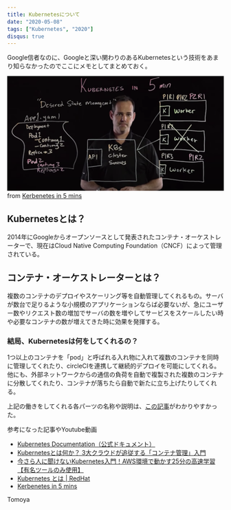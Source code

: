 ```yaml
---
title: Kubernetesについて
date: "2020-05-08"
tags: ["Kubernetes", "2020"]
disqus: true
---
```


Google信者なのに、Googleと深い関わりのあるKubernetesという技術をあまり知らなかったのでここにメモとしてまとめておく。

![kubernetes](./kubernetes.png)
from [Kerbenetes in 5 mins](https://youtu.be/PH-2FfFD2PU)

## Kubernetesとは？
2014年にGoogleからオープンソースとして発表されたコンテナ・オーケストレーターで、現在はCloud Native Computing Foundation（CNCF）によって管理されている。

## コンテナ・オーケストレーターとは？
複数のコンテナのデプロイやスケーリング等を自動管理してくれるもの。サーバが数台で足りるような小規模のアプリケーションならば必要ないが、急にユーザー数やリクエスト数の増加でサーバの数を増やしてサービスをスケールしたい時や必要なコンテナの数が増えてきた時に効果を発揮する。

### 結局、Kubernetesは何をしてくれるの？
1つ以上のコンテナを「pod」と呼ばれる入れ物に入れて複数のコンテナを同時に管理してくれたり、circleCIを連携して継続的デプロイを可能にしてくれる。他にも、外部ネットワークからの通信の負荷を自動で複製された複数のコンテナに分散してくれたり、コンテナが落ちたら自動で新たに立ち上げたりしてくれる。

上記の働きをしてくれる各パーツの名称や説明は、[この記事](https://mai-naga17.hatenablog.com/entry/2019/04/22/205747)がわかりやすかった。

参考になった記事やYoutube動画
 - [Kubernetes Documentation（公式ドキュメント）](https://kubernetes.io/) 
 - [Kubernetesとは何か？ 3大クラウドが追従する「コンテナ管理」入門](https://www.sbbit.jp/article/cont1/35564#head1)
 - [今さら人に聞けないKubernetes入門！AWS環境で動かす25分の高速学習【有名ツールのみ使用】](https://www.youtube.com/watch?v=PeRE90mSHQo)
 - [Kubernetes とは | RedHat](https://www.redhat.com/ja/topics/containers/what-is-kubernetes)
 - [Kerbenetes in 5 mins](https://youtu.be/PH-2FfFD2PU)


Tomoya